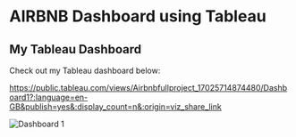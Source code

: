 # AIRBNB Dashboard using Tableau

## My Tableau Dashboard

Check out my Tableau dashboard below:

https://public.tableau.com/views/Airbnbfullproject_17025714874480/Dashboard1?:language=en-GB&publish=yes&:display_count=n&:origin=viz_share_link
  
![Dashboard 1](https://github.com/nihal2405/AIRBNB-DASHBOARD-USING-TABLEAU/assets/95127237/bec611af-e622-4102-8071-a29702efd141)
